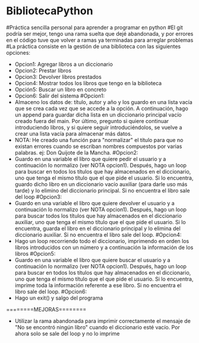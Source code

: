# BibliotecaPython

#Práctica sencilla personal para aprender a programar en python
#El git podría ser mejor, tengo una rama suelta que dejé abandonada, y por errores en el código tuve que volver a ramas ya terminadas para arreglar problemas
#La práctica consiste en la gestión de una biblioteca con las siguientes opciones:
  - Opcion1: Agregar libros a un diccionario
  - Opcion2: Prestar libros
  - Opcion3: Devolver libros prestados
  - Opcion4: Mostrar todos los libros que tengo en la biblioteca
  - Opción5: Buscar un libro en concreto
  - Opcion6: Salir del sistema
#Opcion1:
  - Almaceno los datos de: título, autor y año y los guardo en una lista vacía que se crea cada vez que se accede a la opción. A continuación, hago un append para guardar dicha lista en un diccionario principal vacío       creado fuera del main. Por último, pregunto si quiere continuar introduciendo libros, y si quiere seguir introduciéndolos, se vuelve a crear una lista vacía para almacenar más datos.
  - NOTA: He creado una función para "normalizar" el título para que no existan errores cuando se escriban nombres compuestos por varias palabras. ej: Don Quijote de la Mancha.
#Opcion2:
  - Guardo en una variable el libro que quiere pedir el usuario y a continuación lo normalizo (ver NOTA opcion1). Después, hago un loop para buscar en todos los títulos que hay almacenados en el diccionario, uno que tenga el mismo título que el que pide el usuario. Si lo encuentra, guardo dicho libro en un diccionario vacío auxiliar (para darle uso más tarde) y lo elimino del diccionario principal. Si no encuentra el libro sale del loop
#Opcion3:
  - Guardo en una variable el libro que quiere devolver el usuario y a continuación lo normalizo (ver NOTA opcion1). Después, hago un loop para buscar todos los títulos que hay almacenados en el diccionario auxiliar, uno que tenga el mismo título que el que pide el usuario. Si lo encuentra, guarda el libro en el diccionario principal y lo elimina del diccionario auxiliar. Si no encuentra el libro sale del loop.
#Opcion4:
  - Hago un loop recorriendo todo el diccionario, imprimendo en orden los libros introducidos con un número y a continuación la información de los libros
#Opcion5:
  - Guardo en una variable el libro que quiere buscar el usuario y a continuación lo normalizo (ver NOTA opcion1). Después, hago un loop para buscar en todos los títulos que hay almacenados en el diccionario, uno que tenga el mismo título que el que pide el usuario. Si lo encuentra, imprime toda la información referente a ese libro. Si no encuentra el libro sale del loop.
#Opcion6:
  - Hago un exit() y salgo del programa

========MEJORAS========
- Utilizar la rama abandonada para imprimir correctamente el mensaje de "No se encontró ningún libro" cuando el diccionario esté vacío. Por ahora solo se sale del loop y no lo imprime
